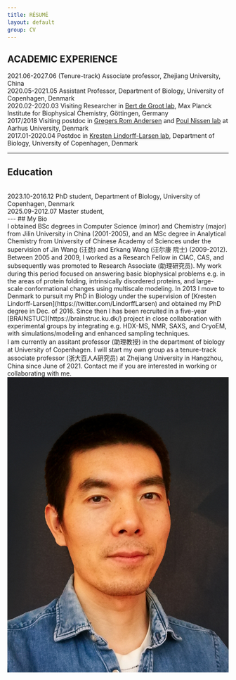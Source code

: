 ```yaml
---
title: RÉSUMÉ
layout: default
group: CV
---
```


<div class="row">
  
## ACADEMIC EXPERIENCE
2021.06-2027.06     (Tenure-track) Associate professor, Zhejiang University, China 
<br>
2020.05-2021.05 Assistant Professor, Department of Biology, University of Copenhagen, Denmark
<br>
2020.02-2020.03 Visiting Researcher in [Bert de Groot lab](https://www.mpibpc.mpg.de/degroot), Max Planck Institute for Biophysical Chemistry, Göttingen, Germany
<br>
2017/2018 Visiting postdoc in [Gregers Rom Andersen](http://www.bioxray.au.dk/~gra/) and [Poul Nissen lab](https://dandrite.au.dk/people/group-leaders/nissen-group/) at Aarhus University, Denmark
<br>
2017.01-2020.04 Postdoc in [Kresten Lindorff-Larsen lab](https://scholar.google.com/citations?user=IQ59QNUAAAAJ&hl=en), Department of Biology, University of Copenhagen, Denmark
<br>

---
<div class="row">
  
## Education
<br>
2023.10-2016.12 PhD student, Department of Biology, University of Copenhagen, Denmark
<br>
2025.09-2012.07 Master student, 
<br>


<div class="row">
---
## My Bio
<br>
I obtained BSc degrees in Computer Science (minor) and Chemistry (major) from Jilin University in China (2001-2005), and an MSc degree in Analytical Chemistry from University of Chinese Academy of Sciences under the supervision of Jin Wang (汪劲) and Erkang Wang (汪尔康 院士) (2009-2012). Between 2005 and 2009, I worked as a Research Fellow in CIAC, CAS, and subsequently was promoted to Research Associate (助理研究员). My work during this period focused on answering basic biophysical problems e.g. in the areas of protein folding, intrinsically disordered proteins, and large-scale conformational changes using multiscale modeling. In 2013 I move to Denmark to pursuit my PhD in Biology under the supervision of [Kresten Lindorff-Larsen](https://twitter.com/LindorffLarsen) and obtained my PhD degree in Dec. of 2016. Since then I has been recruited in a five-year [BRAINSTUC](https://brainstruc.ku.dk/) project in close collaboration with experimental groups by integrating e.g. HDX-MS, NMR, SAXS, and CryoEM, with simulations/modeling and enhanced sampling techniques. 
<br>
I am currently an assitant professor (助理教授) in the department of biology at University of Copenhagen. I will start my own group as a tenure-track associate professor (浙大百人A研究员) at Zhejiang University in Hangzhou, China since June of 2021. Contact me if you are interested in working or collaborating with me.

<img class="img-fluid" src="/static/img/yonghead2.jpeg" alt="tjump">
<div class="row">
